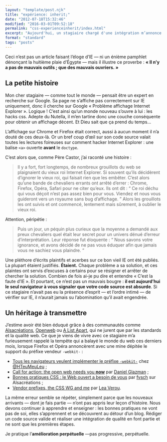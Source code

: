 ```yaml
---
layout: "template/post.njk"
title: "expérience: inherit;"
date: "2012-07-18T15:32:46"
modified: "2016-03-01T09:52:18"
permalink: "css-experienceinherit/index.html"
excerpt: "Aujourd'hui, un stagiaire chargé d'une intégration m’annonce —&nbsp;fier de lui&nbsp;— qu'il a réussi à rendre sa page compatible avec IE8 à coup de _hacks_. Ceci n'est pas un article faisant l'éloge d'IE —&nbsp;ni un énième pamphlet dénonçant la huitième plaie d'Égypte&nbsp;— mais il illustre ce proverbe&nbsp;: **«&nbsp;Il n'y a pas de mauvais outils ; que des mauvais ouvriers.&nbsp;»**"
format: "standard"
tags: "posts"
---
```

Ceci n’est pas un article faisant l’éloge d’IE —&nbsp;ni un énième pamphlet dénonçant la huitième plaie d’Égypte&nbsp;— mais il illustre ce proverbe&nbsp;: **«&nbsp;Il n’y a pas de mauvais outils ; que des mauvais ouvriers.&nbsp;»**

## La petite histoire

Mon cher stagiaire —&nbsp;comme tout le monde&nbsp;— pensait être un expert en recherche sur Google. Sa page ne s’affiche pas correctement sur IE uniquement, donc il cherche sur Google «&nbsp;Problème affichage Internet Explorer&nbsp;». Logique&nbsp;! C’est ainsi qu’un monde nouveau s’ouvre à lui&nbsp;: les hacks css. Adepte du Nutella, il m’en tartine donc une couche conséquente pour obtenir un affichage décent. Et Dieu sait que ça prend du temps…

L’affichage sur Chrome et Firefox était correct, aussi à aucun moment il n’a douté de ces deux-là. Or un bref coup d’œil sur son code source valait toutes les lectures foireuses sur comment hacker Internet Explorer&nbsp;: une balise `<a>` ouverte **avant** le `doctype`.

C’est alors que, comme Père Castor, j’ai raconté une histoire&nbsp;:

> Il y a fort, fort longtemps, de nombreux grouillots du web se plaignaient du vieux roi Internet Explorer. Si souvent qu’ils décidèrent d’ignorer le vieux roi, qui faisait rien que les embêter. C’est alors qu’une bande de chevaliers errants ont arrêté d’errer&nbsp;: Chrome, Firefox, Opéra, Safari pour ne citer qu’eux. Ils ont dit&nbsp;: “&nbsp;Ce roi déchu qui vous déçoit n’est pas assez bien pour vous. Viendez et nous vous guideront vers un royaume sans bug d’affichage.&nbsp;” Alors les grouillots les ont suivis et ont commencé, lentement mais sûrement, à oublier le vieux roi.

Attention, péripétie&nbsp;:

> Puis un jour, un péquin plus curieux que la moyenne a demandé aux preux chevaliers quel était leur secret pour un univers dénué d’erreur d’interprétation. Leur réponse fut éloquente&nbsp;: “&nbsp;Nous savons votre ignorance, et avons décidé de ne pas vous éduquer afin que jamais vous ne sachiez vous plaindre.&nbsp;”

Une pléthore d’écrits plaintifs et acerbes sur ce bon vieil IE ont été publiés. La plupart étaient justifiés. **Étaient.** Chaque problème a sa solution, et ces plaintes ont servis d’excuses à certains pour se résigner et arrêter de chercher la solution. Combien de fois ai-je pu dire et entendre «&nbsp;C’est la faute d’IE&nbsp;». Et pourtant, ce n’est pas un mauvais bougre&nbsp;: **il est aujourd’hui le seul navigateur à vous signaler que votre code source est absurde**. Si ce stagiaire n’avait pas eu la présence d’esprit —&nbsp;et l’ordre intimé&nbsp;— de vérifier sur IE, il n’aurait jamais su l’abomination qu’il avait engendrée.

## Un héritage à transmettre

J’estime avoir été bien éduqué grâce à des communautés comme [Alsacréations](http://www.alsacreations.com), [Openweb](http://openweb.eu.org/) ou [A List Apart](http://www.alistapart.com/), qui ne jurent que par les standards et la qualité web. Ce que je viens de vivre avec ce stagiaire m’a furieusement rappelé la tempête qui a balayé le monde du web ces derniers mois, lorsque Firefox et Opéra annoncèrent avec une mine dépitée le support du préfixe vendeur `-webkit-`&nbsp;:

* [Tous les navigateurs veulent implémenter le préfixe `-webkit-`](http://www.hteumeuleu.fr/tous-les-navigateurs-veulent-implementer-le-prefixe-webkit/) chez [@HTeuMeuLeu](https://twitter.com/HTeuMeuLeu)&nbsp;;
* [Call for action: the open web needs you **now**](http://www.glazman.org/weblog/dotclear/index.php?post/2012/02/09/CALL-FOR-ACTION:-THE-OPEN-WEB-NEEDS-YOU-NOW) par [Daniel Glazman](https://twitter.com/glazou)&nbsp;;
* [Bonnes pratiques CSS&nbsp;: le Web ouvert a besoin de vous](http://www.alsacreations.com/actu/lire/1394-web-ouvert-css-webkit.html) par [fvsch](https://twitter.com/fvsch) sur Alsacréations&nbsp;;
* [Vendor prefixes, the CSS WG and me](http://lea.verou.me/2012/02/vendor-prefixes-the-css-wg-and-me/) par [Lea Verou](https://twitter.com/LeaVerou).

La même erreur semble se répéter, simplement parce que les nouveaux arrivants —&nbsp;dont je fais partie&nbsp;— n’ont pas appris leur leçon d’histoire. Nous devons continuer à apprendre et enseigner&nbsp;: les bonnes pratiques ne vont pas de soi, elles s’apprennent et se découvrent au détour d’un blog. Rédiger un code source valide et réaliser une intégration de qualité en font partie et ne sont que les premières étapes.

Je pratique l’**amélioration perpétuelle**&nbsp;—pas progressive, perpétuelle.